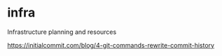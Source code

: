 # infra
Infrastructure planning and resources

https://initialcommit.com/blog/4-git-commands-rewrite-commit-history
